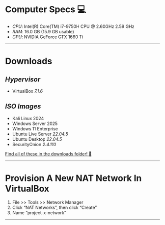# Computer Specs 💻

*   _CPU_: Intel(R) Core(TM) i7-9750H CPU @ 2.60GHz   2.59 GHz
*   _RAM_: 16.0 GB (15.9 GB usable)
*   _GPU_: NVIDIA GeForce GTX 1660 Ti

---

# Downloads

## *Hypervisor*
* VirtualBox _7.1.6_

## *ISO Images*
* Kali Linux 2024
* Windows Server 2025
* Windows 11 Enterprise
* Ubuntu Live Server _22.04.5_
* Ubuntu Desktop _22.04.5_
* SecurityOnion _2.4.110_

[Find all of these in the downloads folder! 📁](https://github.com/TrystanW02/portfolio-cybersecuritylab/tree/main/downloads)

---

# Provision A New NAT Network In VirtualBox

1.  File >> Tools >> Network Manager
2.  Click “NAT Networks”, then click “Create”
3.  Name  “project-x-network”

---
